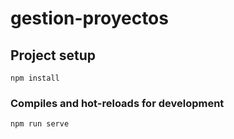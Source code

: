 # gestion-proyectos

## Project setup
```
npm install
```

### Compiles and hot-reloads for development
```
npm run serve
```

